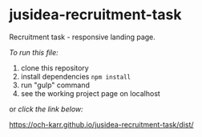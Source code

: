 # jusidea-recruitment-task
Recruitment task - responsive landing page.

*To run this file:* 

1. clone this repository 
2. install dependencies 
```npm install``` 
3. run "gulp" command
4. see the working project page on localhost

or *click the link below:*

https://och-karr.github.io/jusidea-recruitment-task/dist/
